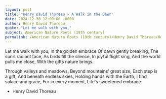```yaml
---
layout: post
title: "Henry David Thoreau - A Walk in the Dawn"
date: 2024-12-30 12:00:00 -0000
author: Henry David Thoreau
quote: "Let me walk with you,"
subject: American Nature Poets (19th century)
permalink: /American Nature Poets (19th century)/Henry David Thoreau/Henry David Thoreau - A Walk in the Dawn
---
```


Let me walk with you,
In the golden embrace
Of dawn gently breaking,
The sun’s radiant face,
As birds fill the silence,
In joyful flight sing,
And the world pulls me close,
With the gifts nature brings.

Through valleys and meadows,
Beyond mountains’ great size,
Each step is a gift,
And beneath endless skies,
Holding hands with the Earth,
I find solace and grace,
For in every moment,
Life's sweetened embrace.

- Henry David Thoreau
